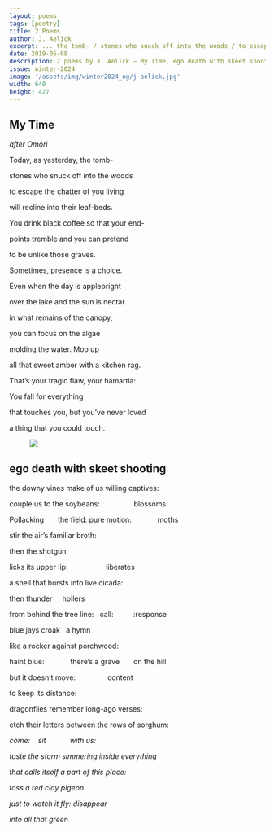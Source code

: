 ```yaml
---
layout: poems
tags: [poetry]
title: 2 Poems
author: J. Aelick
excerpt: ... the tomb- / stones who snuck off into the woods / to escape the chatter of you living / will recline into their leaf-beds ...
date: 2019-06-08
description: 2 poems by J. Aelick – My Time, ego death with skeet shooting
issue: winter-2024
image: '/assets/img/winter2024_og/j-aelick.jpg'
width: 640
height: 427
---
```



## My Time

<div class="stanza">
<p class="poemline"><em>after Omori</em></p>
</div>
<div class="stanza">
<p class="poemline">Today, as yesterday, the tomb-</p>
<p class="poemline">stones who snuck off into the woods</p>
<p class="poemline">to escape the chatter of you living</p>
<p class="poemline">will recline into their leaf-beds.</p>
<p class="poemline">You drink black coffee so that your end-</p>
<p class="poemline">points tremble and you can pretend</p>
<p class="poemline">to be unlike those graves.</p>
<p class="poemline">Sometimes, presence is a choice.</p>
<p class="poemline">Even when the day is applebright</p>
<p class="poemline">over the lake and the sun is nectar</p>
<p class="poemline">in what remains of the canopy,</p>
<p class="poemline">you can focus on the algae</p>
<p class="poemline">molding the water. Mop up</p>
<p class="poemline">all that sweet amber with a kitchen rag.</p>
<p class="poemline">That’s your tragic flaw, your hamartia:</p>
<p class="poemline">You fall for everything</p>
<p class="poemline">that touches you, but you’ve never loved</p>
<p class="poemline">a thing that you could touch.</p>
</div>

<figure class="my-5 py-3">
  <img src="{{ '/assets/img/seperator.png' | prepend: site.baseurl }}" class="d-block" style="max-height:15px;" />
</figure>

## ego death with skeet shooting

<div class="stanza">
<p class="poemline">the&nbsp;downy&nbsp;vines&nbsp;make&nbsp;of&nbsp;us&nbsp;willing&nbsp;captives:</p>
<p class="poemline">couple&nbsp;us&nbsp;to&nbsp;the&nbsp;soybeans:&nbsp;&nbsp;&nbsp;&nbsp;&nbsp;&nbsp;&nbsp;&nbsp;&nbsp;&nbsp;&nbsp;&nbsp;&nbsp;&nbsp;&nbsp;&nbsp;&nbsp;blossoms</p>
<p class="poemline">Pollacking&nbsp;&nbsp;&nbsp;&nbsp;&nbsp;&nbsp;&nbsp;the&nbsp;field:&nbsp;pure&nbsp;motion:	&nbsp;&nbsp;&nbsp;&nbsp;&nbsp;&nbsp;&nbsp;&nbsp;&nbsp;&nbsp;&nbsp;&nbsp;moths</p>
<p class="poemline">stir&nbsp;the&nbsp;air’s&nbsp;familiar&nbsp;broth:</p>
<p class="poemline">then&nbsp;the&nbsp;shotgun</p>
<p class="poemline">licks&nbsp;its&nbsp;upper&nbsp;lip:&nbsp;&nbsp;&nbsp;&nbsp;&nbsp;&nbsp;&nbsp;&nbsp;&nbsp;&nbsp;&nbsp;&nbsp;&nbsp;&nbsp;&nbsp;&nbsp;&nbsp;&nbsp;&nbsp;liberates</p>
<p class="poemline">a&nbsp;shell&nbsp;that&nbsp;bursts&nbsp;into&nbsp;live&nbsp;cicada:</p>
<p class="poemline">then&nbsp;thunder&nbsp;&nbsp;&nbsp;&nbsp;&nbsp;hollers</p>
<p class="poemline">from&nbsp;behind&nbsp;the&nbsp;tree&nbsp;line:&nbsp;&nbsp;&nbsp;call:&nbsp;&nbsp;&nbsp;&nbsp;&nbsp;&nbsp;&nbsp;&nbsp;&nbsp;&nbsp;:response</p>
<p class="poemline">blue&nbsp;jays&nbsp;croak&nbsp;&nbsp;&nbsp;a&nbsp;hymn</p>
<p class="poemline">like&nbsp;a&nbsp;rocker&nbsp;against&nbsp;porchwood:</p>
<p class="poemline">haint&nbsp;blue:&nbsp;&nbsp;&nbsp;&nbsp;&nbsp;&nbsp;&nbsp;&nbsp;&nbsp;&nbsp;&nbsp;&nbsp;&nbsp;there’s&nbsp;a&nbsp;grave&nbsp;&nbsp;&nbsp;&nbsp;&nbsp;&nbsp;&nbsp;on&nbsp;the&nbsp;hill</p>
<p class="poemline">but&nbsp;it&nbsp;doesn’t&nbsp;move:&nbsp;&nbsp;&nbsp;&nbsp;&nbsp;&nbsp;&nbsp;&nbsp;&nbsp;&nbsp;&nbsp;&nbsp;&nbsp;&nbsp;&nbsp;&nbsp;content</p>
<p class="poemline">to&nbsp;keep&nbsp;its&nbsp;distance:</p>
<p class="poemline">dragonflies&nbsp;remember&nbsp;long-ago&nbsp;verses:</p>
<p class="poemline">etch&nbsp;their&nbsp;letters&nbsp;between&nbsp;the&nbsp;rows&nbsp;of&nbsp;sorghum:</p>
<p class="poemline"><em>come:&nbsp;&nbsp;&nbsp;&nbsp;sit&nbsp;&nbsp;&nbsp;&nbsp;&nbsp;&nbsp;&nbsp;&nbsp;&nbsp;&nbsp;&nbsp;&nbsp;with&nbsp;us:</em></p>
<p class="poemline"><em>taste&nbsp;the&nbsp;storm&nbsp;simmering&nbsp;inside&nbsp;everything</em></p>
<p class="poemline"><em>that&nbsp;calls&nbsp;itself&nbsp;a&nbsp;part&nbsp;of&nbsp;this&nbsp;place:</em></p>
<p class="poemline"><em>toss&nbsp;a&nbsp;red&nbsp;clay&nbsp;pigeon</em></p>
<p class="poemline"><em>just&nbsp;to&nbsp;watch&nbsp;it&nbsp;fly:&nbsp;disappear</em></p>
<p class="poemline"><em>into&nbsp;all&nbsp;that&nbsp;green</em></p>
</div>


